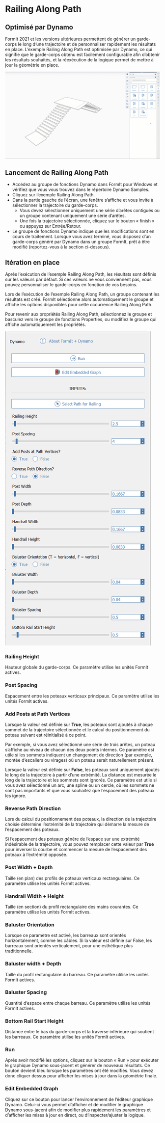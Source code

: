 # Railing Along Path

## Optimisé par Dynamo

FormIt 2021 et les versions ultérieures permettent de générer un garde-corps le long d’une trajectoire et de personnaliser rapidement les résultats en place. L’exemple Railing Along Path est optimisée par Dynamo, ce qui signifie que le garde-corps obtenu est facilement configurable afin d’obtenir les résultats souhaités, et la réexécution de la logique permet de mettre à jour la géométrie en place.

![](<../.gitbook/assets/railing-along-path (1).gif>)

## Lancement de Railing Along Path

* Accédez au groupe de fonctions Dynamo dans FormIt pour Windows et vérifiez que vous vous trouvez dans le répertoire Dynamo Samples.
* Cliquez sur l’exemple Railing Along Path.
* Dans la partie gauche de l’écran, une fenêtre s’affiche et vous invite à sélectionner la trajectoire du garde-corps.
   * Vous devez sélectionner uniquement une série d’arêtes contiguës ou un groupe contenant uniquement une série d’arêtes.
   * Une fois la trajectoire sélectionnée, cliquez sur le bouton « finish » ou appuyez sur Entrée/Retour.
* Le groupe de fonctions Dynamo indique que les modifications sont en cours de traitement. Lorsque vous avez terminé, vous disposez d’un garde-corps généré par Dynamo dans un groupe FormIt, prêt à être modifié (reportez-vous à la section ci-dessous).

## Itération en place

Après l’exécution de l’exemple Railing Along Path, les résultats sont définis sur les valeurs par défaut. Si ces valeurs ne vous conviennent pas, vous pouvez personnaliser le garde-corps en fonction de vos besoins.

Lors de l’exécution de l’exemple Railing Along Path, un groupe contenant les résultats est créé. FormIt sélectionne alors automatiquement le groupe et affiche les options disponibles pour cette occurrence Railing Along Path.

Pour revenir aux propriétés Railing Along Path, sélectionnez le groupe et basculez vers le groupe de fonctions Properties, ou modifiez le groupe qui affiche automatiquement les propriétés.

![](<../.gitbook/assets/railing-along-path-options (1).png>)

### Railing Height

Hauteur globale du garde-corps. Ce paramètre utilise les unités FormIt actives.

### Post Spacing

Espacement entre les poteaux verticaux principaux. Ce paramètre utilise les unités FormIt actives.

### Add Posts at Path Vertices

Lorsque la valeur est définie sur **True**, les poteaux sont ajoutés à chaque sommet de la trajectoire sélectionnée et le calcul du positionnement du poteau suivant est réinitialisé à ce point.

Par exemple, si vous avez sélectionné une série de trois arêtes, un poteau s’affiche au niveau de chacun des deux points internes. Ce paramètre est utile si les sommets indiquent un changement de direction (par exemple, montée d’escaliers ou virages) où un poteau serait naturellement présent.

Lorsque la valeur est définie sur **False**, les poteaux sont uniquement ajoutés le long de la trajectoire à partir d’une extrémité. La distance est mesurée le long de la trajectoire et les sommets sont ignorés. Ce paramètre est utile si vous avez sélectionné un arc, une spline ou un cercle, où les sommets ne sont pas importants et que vous souhaitez que l’espacement des poteaux les ignore.

### Reverse Path Direction

Lors du calcul du positionnement des poteaux, la direction de la trajectoire choisie détermine l’extrémité de la trajectoire qui démarre la mesure de l’espacement des poteaux.

Si l’espacement des poteaux génère de l’espace sur une extrémité indésirable de la trajectoire, vous pouvez remplacer cette valeur par **True** pour inverser la courbe et commencer la mesure de l’espacement des poteaux à l’extrémité opposée.

### Post Width + Depth

Taille (en plan) des profils de poteaux verticaux rectangulaires. Ce paramètre utilise les unités FormIt actives.

### Handrail Width + Height

Taille (en section) du profil rectangulaire des mains courantes. Ce paramètre utilise les unités FormIt actives.

### Baluster Orientation

Lorsque ce paramètre est activé, les barreaux sont orientés horizontalement, comme les câbles. Si la valeur est définie sur False, les barreaux sont orientés verticalement, pour une esthétique plus traditionnelle.

### Baluster width + Depth

Taille du profil rectangulaire du barreau. Ce paramètre utilise les unités FormIt actives.

### Baluster Spacing

Quantité d’espace entre chaque barreau. Ce paramètre utilise les unités FormIt actives.

### Bottom Rail Start Height

Distance entre le bas du garde-corps et la traverse inférieure qui soutient les barreaux. Ce paramètre utilise les unités FormIt actives.

### Run

Après avoir modifié les options, cliquez sur le bouton « Run » pour exécuter le graphique Dynamo sous-jacent et générer de nouveaux résultats. Ce bouton devient bleu lorsque les paramètres ont été modifiés. Vous devez donc cliquer dessus pour afficher les mises à jour dans la géométrie finale.‌

### Edit Embedded Graph

Cliquez sur ce bouton pour lancer l’environnement de l’éditeur graphique Dynamo. Celui-ci vous permet d’afficher et de modifier le graphique Dynamo sous-jacent afin de modifier plus rapidement les paramètres et d’afficher les mises à jour en direct, ou d’inspecter/ajuster la logique.
